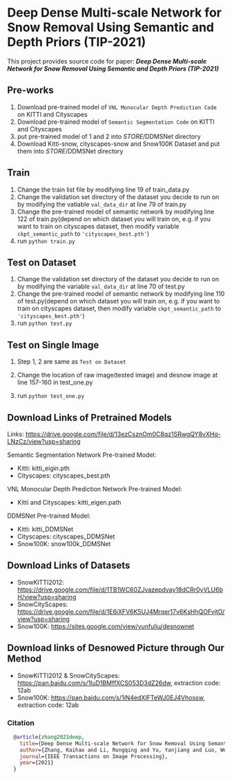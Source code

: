 # **Deep Dense Multi-scale Network for Snow Removal Using Semantic and Depth Priors (TIP-2021)**
This project provides source code for paper: ***Deep Dense Multi-scale Network for Snow Removal Using Semantic and Depth Priors (TIP-2021)***


## **Pre-works**
1. Download pre-trained model of `VNL Monocular Depth Prediction Code` on KITTI and Cityscapes
2. Download pre-trained model of `Semantic Segmentation Code` on KITTI and Cityscapes 
3. put pre-trained model of 1 and 2 into $STORE$/DDMSNet directory
4. Download Kitti-snow, cityscapes-snow and Snow100K Dataset and put them into $STORE$/DDMSNet directory

## **Train**
1. Change the train list file by modifying line 19 of train_data.py
2. Change the validation set directory of the dataset you decide to run on by modifying the vatiable `val_data_dir` at line 79 of train.py
3. Change the pre-trained model of semantic network by modifying line 122 of train.py(depend on which dataset you will train on, e.g. if you want to train on cityscapes dataset, then modify variable `ckpt_semantic_path` to `'cityscapes_best.pth'`)
4. run `python train.py`

## **Test on Dataset**
1. Change the validation set directory of the dataset you decide to run on by modifying the variable `val_data_dir` at line 70 of test.py
2. Change the pre-trained model of semantic network by modifying line 110 of test.py(depend on which dataset you will train on, e.g. if you want to train on cityscapes dataset, then modify variable `ckpt_semantic_path` to `'cityscapes_best.pth'`)
3. run `python test.py`

## **Test on Single Image**
1. Step 1, 2 are same as `Test on Dataset`

2. Change the location of raw image(tested image) and desnow image at line 157-160 in test_one.py
3. run `python test_one.py`

## **Download Links of Pretrained Models**
Links: https://drive.google.com/file/d/13ezCsznOm0C8qz1SRwgQY8vXHq-LNzCz/view?usp=sharing

Semantic Segmentation Network Pre-trained Model:
- Kitti: kitti_eigin.pth
- Cityscapes: cityscapes_best.pth

VNL Monocular Depth Prediction Network Pre-trained Model:
- Kitti and Cityscapes: kitti_eigen.path

DDMSNet Pre-trained Model:
- Kitti: kitti_DDMSNet
- Cityscapes: cityscapes_DDMSNet
- Snow100K: snow100k_DDMSNet

## **Download Links of Datasets**
- SnowKITTI2012: https://drive.google.com/file/d/1TB1WC60ZJvazepdvay18dCRr0yVLU6bH/view?usp=sharing
- SnowCityScapes: https://drive.google.com/file/d/1E6iXFV6K5UJ4Mrqer17v6KsHhQOFvjtO/view?usp=sharing
- Snow100K: https://sites.google.com/view/yunfuliu/desnownet

## **Download links of Desnowed Picture through Our Method** ##
- SnowKITTI2012 & SnowCityScapes: https://pan.baidu.com/s/1IuD1BMffXCS053D3dZ26dw, extraction code: 12ab
- Snow100K: https://pan.baidu.com/s/1iN4edXIFTeWJ0EJ4Vhossw, extraction code: 12ab


### Citation
```bibtex
  @article{zhang2021deep,
    title={Deep Dense Multi-scale Network for Snow Removal Using Semantic and Geometric Priors},
    author={Zhang, Kaihao and Li, Rongqing and Yu, Yanjiang and Luo, Wenhan and Li, Changsheng},
    journal={IEEE Transactions on Image Processing},
    year={2021}
  }
```

